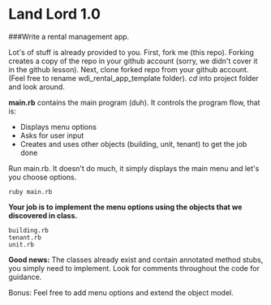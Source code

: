 Land Lord 1.0
=============


###Write a rental management app.

Lot's of stuff is already provided to you. First, fork me (this repo). Forking creates a copy of the repo in your github account (sorry, we didn't cover it in the github lesson). Next, clone forked repo from your github account. (Feel free to rename wdi_rental_app_template folder). *cd* into project folder and look around.

**main.rb** contains the main program (duh). It controls the program flow, that is:

- Displays menu options
- Asks for user input
- Creates and uses other objects (building, unit, tenant) to get the job done 

Run main.rb. It doesn't do much, it simply displays the main menu and let's you choose options.

	ruby main.rb
	
**Your job is to implement the menu options using the objects that we discovered in class.**

	building.rb
	tenant.rb
	unit.rb
	
**Good news:** The classes already exist and contain annotated method stubs, you simply need to implement. Look for comments throughout the code for guidance.

Bonus: Feel free to add menu options and extend the object model.		
	





